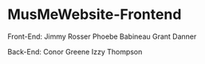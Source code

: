 # MusMeWebsite-Frontend

Front-End:
Jimmy Rosser
Phoebe Babineau
Grant Danner

Back-End:
Conor Greene
Izzy Thompson
